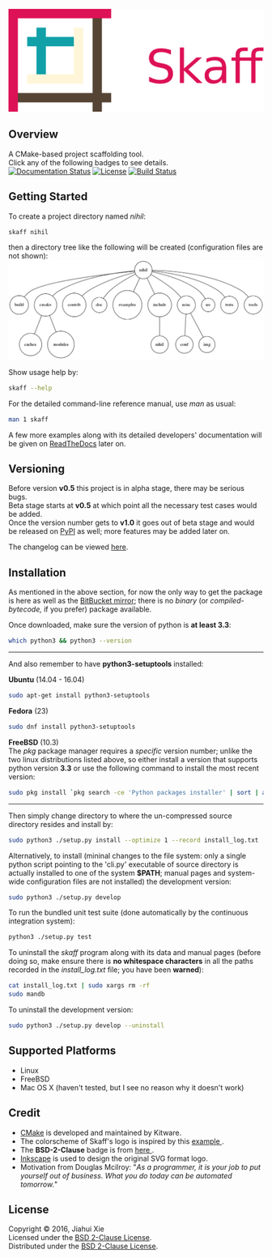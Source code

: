 ![skaff](img/banner.png)

## Overview
A CMake-based project scaffolding tool.  
Click any of the following badges to see details.  
[![Documentation Status](
https://readthedocs.org/projects/skaff/badge/?version=latest)](
http://skaff.readthedocs.io/en/latest/?badge=latest)
[![License](
https://img.shields.io/badge/license-BSD%202--Clause-blue.svg)](
http://opensource.org/licenses/BSD-2-Clause)
[![Build Status](
https://semaphoreci.com/api/v1/jhxie/skaff/branches/master/badge.svg)](
https://semaphoreci.com/jhxie/skaff)

## Getting Started
To create a project directory named *nihil*:
```bash
skaff nihil
```
then a directory tree like the following will be created
(configuration files are not shown):  
![tree](doc/source/img/output_tree.png)  

Show usage help by:
```bash
skaff --help
```

For the detailed command-line reference manual, use *man* as usual:
```bash
man 1 skaff
```

A few more examples along with its detailed developers' documentation will be
given on [ReadTheDocs](http://skaff.readthedocs.io/en/latest/) later on.

## Versioning
Before version **v0.5** this project is in alpha stage, there may be serious
bugs.  
Beta stage starts at **v0.5** at which point all the necessary test cases would
be added.  
Once the version number gets to **v1.0** it goes out of beta stage and would
be released on [PyPI](https://pypi.python.org/pypi) as well; more features may
be added later on.

The changelog can be viewed [here](CHANGELOG.md).

## Installation
As mentioned in the above section, for now the only way to get the package is
here as well as the [BitBucket mirror](https://bitbucket.org/jhxie/skaff);
there is no *binary* (or *compiled-bytecode,* if you prefer) package available.

Once downloaded, make sure the version of python is **at least 3.3**:
```bash
which python3 && python3 --version
```

-------------------------------------------------------------------------------

And also remember to have **python3-setuptools** installed:

**Ubuntu** (14.04 - 16.04)
```bash
sudo apt-get install python3-setuptools
```

**Fedora** (23)
```bash
sudo dnf install python3-setuptools
```

**FreeBSD** (10.3)  
The *pkg* package manager requires a *specific* version number; unlike the two
linux distributions listed above, so either install a version that supports
python version **3.3** or use the following command to install the most
recent version:
```bash
sudo pkg install `pkg search -ce 'Python packages installer' | sort | awk 'END{print $1}'`
```

-------------------------------------------------------------------------------

Then simply change directory to where the un-compressed source directory
resides and install by:
```bash
sudo python3 ./setup.py install --optimize 1 --record install_log.txt
```

Alternatively, to install (mininal changes to the file system: only a
single python script pointing to the 'cli.py' executable of source directory
is actually installed to one of the system **$PATH**; manual pages and
system-wide configuration files are not installed) the development version:
```bash
sudo python3 ./setup.py develop
```

To run the bundled unit test suite (done automatically by
the continuous
integration system):
```bash
python3 ./setup.py test
```

To uninstall the *skaff* program along with its data and manual pages (before
doing so, make ensure there is **no whitespace characters** in all the paths
recorded in the *install_log.txt* file; you have been **warned**):
```bash
cat install_log.txt | sudo xargs rm -rf
sudo mandb
```

To uninstall the development version:
```bash
sudo python3 ./setup.py develop --uninstall
```

## Supported Platforms
* Linux
* FreeBSD
* Mac OS X (haven't tested, but I see no reason why it doesn't work)

## Credit
* [CMake](https://cmake.org) is developed and maintained by Kitware.
* The colorscheme of Skaff's logo is inspired by this
[example
](http://i34.photobucket.com/albums/d142/JanetB0601/ColorComboChallenge72.jpg).
* The **BSD-2-Clause** badge is from [here
](https://github.com/demhydraz/badge-collection).
* [Inkscape](https://inkscape.org/) is used to design the original SVG format
logo.
* Motivation from Douglas Mcilroy: "*As a programmer, it is your job to put
yourself out of business. What you do today can be automated tomorrow.*"

## License
Copyright © 2016, Jiahui Xie  
Licensed under the [BSD 2-Clause License][BSD2].  
Distributed under the [BSD 2-Clause License][BSD2].

[BSD2]: https://opensource.org/licenses/BSD-2-Clause

